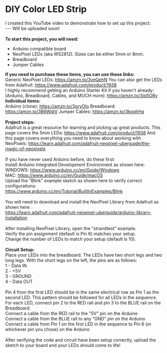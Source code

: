 # DIY Color LED Strip

I created this YouTube video to demonstrate how to set up this project:<br>
<insert link here>  --- Will be uploaded soon!
  <br>
<br>
<b>To start this project, you will need:</b>
* Arduino compatible board
* NeoPixel LEDs (aka WS2812).  Sizes can be either 5mm or 8mm.
* Breadboard
* Jumper Cables

<b>If you need to purchase these items, you can use these links: </b><br>
Generic NeoPixel LEDs: https://amzn.to/3yeQehN     You can also get the LEDs from Adafruit: https://www.adafruit.com/product/1938 <br>
I highly recommend getting an Arduino Starter Kit if you haven't already: (Arduino, Breadboard, Cables, and MUCH more):  https://amzn.to/3ip5ORy <br>
<b>Individual items: </b> <br>
Arduino (clone):  https://amzn.to/3gryOIo    Breadboard:  https://amzn.to/3B6WqtV    Jumper Cables:  https://amzn.to/3koqhHq <br>
<br>
<b>Project steps:</b><br>
Adafruit is a great resource for learning and picking up great products.
This page covers the 5mm LEDs:  https://www.adafruit.com/product/1938
And this page covers everything you need to know about working with NeoPixels: https://learn.adafruit.com/adafruit-neopixel-uberguide/the-magic-of-neopixels<br>
<br>
If you have never used Arduino before, do these first:<br>
Install Arduino Integrated Development Environment as shown here:<br>
WINDOWS: https://www.arduino.cc/en/Guide/Windows<br>
MAC: https://www.arduino.cc/en/Guide/macOS<br>
Upload the "Blink" example sketch as shown here to verify correct configurations:<br>
https://www.arduino.cc/en/Tutorial/BuiltInExamples/Blink<br>
<br>
You will need to download and install the NeoPixel Library from Adafruit as shown here:<br>
https://learn.adafruit.com/adafruit-neopixel-uberguide/arduino-library-installation<br>
<br>
After installing NeoPixel Library, open the "strandtest" example.<br>
Verify the pin assignment (default is Pin 6) matches your setup.<br>
Change the number of LEDs to match your setup (default is 10).<br>
<br>
<b>Circuit Setup:</b><br>
Place your LEDs into the breadboard.  The LEDs have two short legs and two long legs.  With the short legs on the left, the pins are as follows:<br>
1 - Data IN<br>
2 - +5V<br>
3 - GROUND<br>
4 - Data OUT<br>
<br>
Pin 4 from the first LED should be in the same electrical row as Pin 1 as the second LED.  This pattern should be followed for all LEDs in the sequence.<br>
For each LED, connect pin 2 to the RED rail and pin 3 to the BLUE rail on the Breadboard.<br>
Connect a cable from the RED rail to the "5V" pin on the Arduino<br>
Connect a cable from the BLUE rail to any "GND" pin on the Arduino<br>
Connect a cable from Pin 1 on the first LED in the sequence to Pin 6 (or whichever pin you chose) on the Arduino  <br>
  <br>
After verifying the code and circuit have been setup correctly, upload the sketch to your board and your LEDs should come to life!<br>
  
